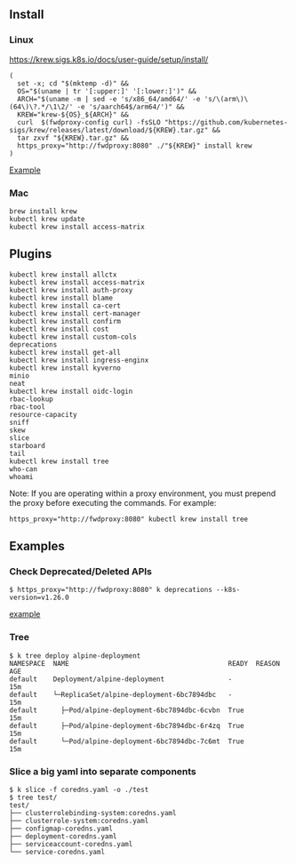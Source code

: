 ## Install

### Linux

https://krew.sigs.k8s.io/docs/user-guide/setup/install/

```
(
  set -x; cd "$(mktemp -d)" &&
  OS="$(uname | tr '[:upper:]' '[:lower:]')" &&
  ARCH="$(uname -m | sed -e 's/x86_64/amd64/' -e 's/\(arm\)\(64\)\?.*/\1\2/' -e 's/aarch64$/arm64/')" &&
  KREW="krew-${OS}_${ARCH}" &&
  curl  $(fwdproxy-config curl) -fsSLO "https://github.com/kubernetes-sigs/krew/releases/latest/download/${KREW}.tar.gz" &&
  tar zxvf "${KREW}.tar.gz" &&
  https_proxy="http://fwdproxy:8080" ./"${KREW}" install krew
)
```

[Example](https://gist.github.com/gengwg/ebdea1c7cc0d230cc8f42a68afed29e7)

### Mac

```
brew install krew
kubectl krew update
kubectl krew install access-matrix
```

## Plugins

```
kubectl krew install allctx
kubectl krew install access-matrix
kubectl krew install auth-proxy
kubectl krew install blame
kubectl krew install ca-cert
kubectl krew install cert-manager
kubectl krew install confirm
kubectl krew install cost
kubectl krew install custom-cols
deprecations
kubectl krew install get-all
kubectl krew install ingress-enginx
kubectl krew install kyverno
minio
neat
kubectl krew install oidc-login
rbac-lookup
rbac-tool
resource-capacity
sniff
skew
slice
starboard
tail
kubectl krew install tree
who-can
whoami
```

Note: If you are operating within a proxy environment, you must prepend the proxy before executing the commands. For example:

```
https_proxy="http://fwdproxy:8080" kubectl krew install tree
```

## Examples

### Check Deprecated/Deleted APIs

```
$ https_proxy="http://fwdproxy:8080" k deprecations --k8s-version=v1.26.0
```

[example](https://gist.github.com/gengwg/2abcf404109d218fb2fd908e9f526c0a)

### Tree

```
$ k tree deploy alpine-deployment
NAMESPACE  NAME                                        READY  REASON  AGE
default    Deployment/alpine-deployment                -              15m
default    └─ReplicaSet/alpine-deployment-6bc7894dbc   -              15m
default      ├─Pod/alpine-deployment-6bc7894dbc-6cvbn  True           15m
default      ├─Pod/alpine-deployment-6bc7894dbc-6r4zq  True           15m
default      └─Pod/alpine-deployment-6bc7894dbc-7c6mt  True           15m
```

### Slice a big yaml into separate components

```
$ k slice -f coredns.yaml -o ./test
$ tree test/
test/
├── clusterrolebinding-system:coredns.yaml
├── clusterrole-system:coredns.yaml
├── configmap-coredns.yaml
├── deployment-coredns.yaml
├── serviceaccount-coredns.yaml
└── service-coredns.yaml
```
